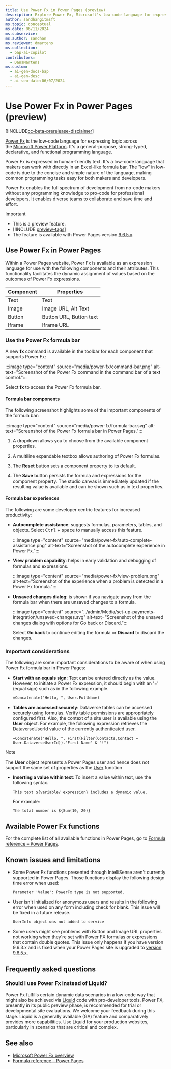 ```yaml
---
title: Use Power Fx in Power Pages (preview)
description: Explore Power Fx, Microsoft's low-code language for expressing logic across the Power Platform, now available in Power Pages.
author: sandhangitmsft
ms.topic: conceptual
ms.date: 06/11/2024
ms.subservice:
ms.author: sandhan
ms.reviewer: dmartens
ms.collection:
  - bap-ai-copilot
contributors:
  - DanaMartens
ms.custom:
  - ai-gen-docs-bap
  - ai-gen-desc
  - ai-seo-date:06/07/2024
---
```


# Use Power Fx in Power Pages (preview)

[!INCLUDE[cc-beta-prerelease-disclaimer](../includes/cc-beta-prerelease-disclaimer.md)]

[Power Fx](/power-platform/power-fx/overview) is the low-code language for expressing logic across the [Microsoft Power Platform](/power-platform). It's a general-purpose, strong-typed, declarative, and functional programming language.

Power Fx is expressed in human-friendly text. It's a low-code language that makers can work with directly in an Excel-like formula bar. The "low" in low-code is due to the concise and simple nature of the language, making common programming tasks easy for both makers and developers.

Power Fx enables the full spectrum of development from no-code makers without any programming knowledge to pro-code for professional developers. It enables diverse teams to collaborate and save time and effort.

> [!IMPORTANT]
> - This is a preview feature.
> - [!INCLUDE [preview-tags](../includes/cc-preview-features-definition.md)]
> - The feature is available with Power Pages version [9.6.5.x](/power-platform/released-versions/portals/pagesversion965x).

## Use Power Fx in Power Pages

Within a Power Pages website, Power Fx is available as an expression language for use with the following components and their attributes. This functionality facilitates the dynamic assignment of values based on the outcomes of Power Fx expressions.

|Component  |Properties  |
|---------|---------|
|Text     |     Text    |
|Image     |    Image URL, Alt Text     |
|Button     |   Button URL, Button text      |
|Iframe     |     Iframe URL   |

### Use the Power Fx formula bar

A new **fx** command is available in the toolbar for each component that supports Power Fx:

:::image type="content" source="media/power-fx/command-bar.png" alt-text="Screenshot of the Power Fx command in the command bar of a text control.":::

Select **fx** to access the Power Fx formula bar.

#### Formula bar components

The following screenshot highlights some of the important components of the formula bar:

:::image type="content" source="media/power-fx/formula-bar.svg" alt-text="Screenshot of the Power Fx formula bar in Power Pages.":::

1. A dropdown allows you to choose from the available component properties.

1. A multiline expandable textbox allows authoring of Power Fx formulas.

1. The **Reset** button sets a component property to its default.

1. The **Save** button persists the formula and expressions for the component property. The studio canvas is immediately updated if the resulting value is available and can be shown such as in text properties.

#### Formula bar experiences

The following are some developer centric features for increased productivity:

- **Autocomplete assistance**: suggests formulas, parameters, tables, and objects. Select <kbd>Ctrl</kbd> + <kbd>space</kbd> to manually access this feature.

    :::image type="content" source="media/power-fx/auto-complete-assistance.png" alt-text="Screenshot of the autocomplete experience in Power Fx.":::

- **View problem capability**: helps in early validation and debugging of formulas and expressions.

    :::image type="content" source="media/power-fx/view-problem.png" alt-text="Screenshot of the experience when a problem is detected in a Power Fx formula.":::

- **Unsaved changes dialog**: is shown if you navigate away from the formula bar when there are unsaved changes to a formula.

    :::image type="content" source="../admin/Media/set-up-payments-integration/unsaved-changes.svg" alt-text="Screenshot of the unsaved changes dialog with options for Go back or Discard.":::

    Select **Go back** to continue editing the formula or **Discard** to discard the changes.  

### Important considerations

The following are some important considerations to be aware of when using Power Fx formula bar in Power Pages:

- **Start with an equals sign**: Text can be entered directly as the value. However, to initiate a Power Fx expression, it should begin with an '=' (equal sign) such as in the following example.

    ```powerapps-dot
    =Concatenate("Hello, ", User.FullName)
    ```

- **Tables are accessed securely**: Dataverse tables can be accessed securely using formulas. Verify table permissions are appropriately configured first. Also, the context of a site user is available using the **User** object. For example, the following expression retrieves the DataverseUserId value of the currently authenticated user.

    ```powerapps-dot
    =Concatenate("Hello, ", First(Filter(Contacts,Contact = User.DataverseUserId)).'First Name' & "!")
    ```
> [!NOTE]
> The **User** object represents a Power Pages user and hence does not support the same set of properties as the [User](/power-platform/power-fx/reference/function-user) function  

- **Inserting a value within text**: To insert a value within text, use the following syntax.

    ```powerapps-dot
    This text ${variable/ expression} includes a dynamic value.
    ```

    For example:  

    ```powerapps-dot
    The total number is ${Sum(10, 20)}
    ```

## Available Power Fx functions

For the complete list of all available functions in Power Pages, go to [Formula reference – Power Pages](/power-platform/power-fx/formula-reference-power-pages).

## Known issues and limitations

- Some Power Fx functions presented through IntelliSense aren't currently supported in Power Pages. Those functions display the following design time error when used:

    `Parameter 'Value': PowerFx type is not supported.`

- User isn't initialized for anonymous users and results in the following error when used on any form including check for blank. This issue will be fixed in a future release.

     `UserInfo object was not added to service`

- Some users might see problems with Button and Image URL properties not working when they're set with Power FX formulas or expressions that contain double quotes. This issue only happens if you have version 9.6.3.x and is fixed when your Power Pages site is upgraded to [version 9.6.5.x](/power-platform/released-versions/portals/pagesversion965x).

## Frequently asked questions

### Should I use Power Fx instead of Liquid?

Power Fx fulfills certain dynamic data scenarios in a low-code way that might also be achieved via [Liquid](liquid-overview.md) code with pro-developer tools. Power FX, presently in its public preview phase, is recommended for trial or developmental site evaluations. We welcome your feedback during this stage. Liquid is a generally available (GA) feature and comparatively provides more capabilities. Use Liquid for your production websites, particularly in scenarios that are critical and complex.

## See also

- [Microsoft Power Fx overview](/power-platform/power-fx/overview)
- [Formula reference – Power Pages](/power-platform/power-fx/formula-reference-power-pages)
